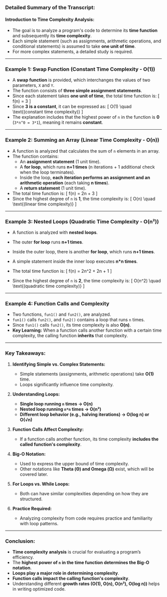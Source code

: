 ### **Detailed Summary of the Transcript:**

#### **Introduction to Time Complexity Analysis:**

- The goal is to analyze a program's code to determine its **time function** and subsequently its **time complexity**.
- Each simple statement (such as assignments, arithmetic operations, and conditional statements) is assumed to take **one unit of time**.
- For more complex statements, a detailed study is required.

---

### **Example 1: Swap Function (Constant Time Complexity - O(1))**

- A **swap function** is provided, which interchanges the values of two parameters, `X` and `Y`.
- The function consists of **three simple assignment statements**.
- Since each statement takes **one unit of time**, the total time function is:
  \[
  f(n) = 3
  \]
- Since **3 is a constant**, it can be expressed as:
  \[
  O(1) \quad \text{(constant time complexity)}
  \]
- The explanation includes that the highest power of `n` in the function is **0** (`3*n^0 = 3*1`), meaning it remains **constant**.

---

### **Example 2: Summing an Array (Linear Time Complexity - O(n))**

- A function is analyzed that calculates the sum of `n` elements in an array.
- The function contains:
  - An **assignment statement** (1 unit time).
  - A **for loop**, which runs **n+1 times** (n iterations + 1 additional check when the loop terminates).
  - Inside the loop, **each iteration performs an assignment and an arithmetic operation** (each taking **n times**).
  - A **return statement** (1 unit time).
- The total time function is:
  \[
  f(n) = 2n + 3
  \]
- Since the highest degree of `n` is **1**, the time complexity is:
  \[
  O(n) \quad \text{(linear time complexity)}
  \]

---

### **Example 3: Nested Loops (Quadratic Time Complexity - O(n²))**

- A function is analyzed with **nested loops**.
- The outer **for loop** runs **n+1 times**.
- Inside the outer loop, there is another **for loop**, which runs **n+1 times**.
- A simple statement inside the inner loop executes **n\*n times**.

- The total time function is:
  \[
  f(n) = 2n^2 + 2n + 1
  \]
- Since the highest degree of `n` is **2**, the time complexity is:
  \[
  O(n^2) \quad \text{(quadratic time complexity)}
  \]

---

### **Example 4: Function Calls and Complexity**

- Two functions, `fun1()` and `fun2()`, are analyzed.
- `fun1()` calls `fun2()`, and `fun2()` contains a loop that runs `n` times.
- Since `fun1()` calls `fun2()`, its time complexity is also **O(n)**.
- **Key Learning:** When a function calls another function with a certain time complexity, the calling function **inherits** that complexity.

---

### **Key Takeaways:**

1. **Identifying Simple vs. Complex Statements:**
   - Simple statements (assignments, arithmetic operations) take **O(1)** time.
   - Loops significantly influence time complexity.
2. **Understanding Loops:**
   - **Single loop running `n` times → O(n)**
   - **Nested loop running `n*n` times → O(n²)**
   - **Different loop behavior (e.g., halving iterations) → O(log n) or O(√n)**
3. **Function Calls Affect Complexity:**
   - If a function calls another function, its time complexity **includes the called function's complexity**.
4. **Big-O Notation:**

   - Used to express the upper bound of time complexity.
   - Other notations like **Theta (Θ) and Omega (Ω)** exist, which will be covered later.

5. **For Loops vs. While Loops:**

   - Both can have similar complexities depending on how they are structured.

6. **Practice Required:**
   - Analyzing complexity from code requires practice and familiarity with loop patterns.

---

### **Conclusion:**

- **Time complexity analysis** is crucial for evaluating a program’s efficiency.
- The **highest power of `n` in the time function determines the Big-O notation**.
- **Loops play a major role in determining complexity**.
- **Function calls impact the calling function's complexity**.
- Understanding different **growth rates (O(1), O(n), O(n²), O(log n))** helps in writing optimized code.
